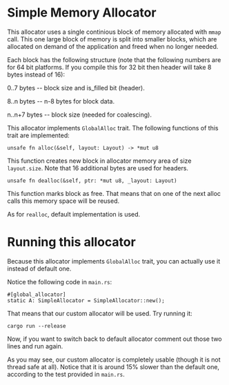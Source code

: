# Simple Memory Allocator

This allocator uses a single continious block of memory allocated with `mmap` call. This one large block of memory is split into smaller blocks, which are allocated on demand of the application and freed when no longer needed.

Each block has the following structure (note that the following numbers are for 64 bit platforms. If you compile this for 32 bit then header will take 8 bytes instead of 16):

0..7 bytes   -- block size and is_filled bit (header).

8..n bytes   -- n-8 bytes for block data.

n..n+7 bytes -- block size (needed for coalescing).

This allocator implements `GlobalAlloc` trait. The following functions of this trait are implemented:

`unsafe fn alloc(&self, layout: Layout) -> *mut u8`

This function creates new block in allocator memory area of size `layout.size`. Note that 16 additional bytes are used for headers.

`unsafe fn dealloc(&self, ptr: *mut u8, _layout: Layout)`

This function marks block as free. That means that on one of the next alloc calls this memory space will be reused.

As for `realloc`, default implementation is used.

# Running this allocator

Because this allocator implements `GlobalAlloc` trait, you can actually use it instead of default one.

Notice the following code in `main.rs`:

```
#[global_allocator]
static A: SimpleAllocator = SimpleAllocator::new();
```

That means that our custom allocator will be used. Try running it:

`cargo run --release`

Now, if you want to switch back to default allocator comment out those two lines and run again.

As you may see, our custom allocator is completely usable (though it is not thread safe at all). Notice that it is around 15% slower than the default one, according to the test provided in `main.rs`.